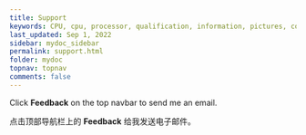 ```yaml
---
title: Support
keywords: CPU, cpu, processor, qualification, information, pictures, core, frequency, chip packaging, packaging, cpu info, x86, collection, amd, cyrix, harris, ibm, idt, iit, intel, motorola, nec, sgs, sgs-thomson, siemens, ST, signetics, mhs, ti, texas instruments, ulsi, umc, weitek, zilog, 808x, 8085, 8088, 8086, 80188, 80186, 80286, 286, 80386, 386, i386, Am386, 386sx, 386dx, 486, i486, 586, 486sx, 486dx, overdrive, 487, pentium, 586, 5x86, 386dlc, 386slc, 486dx2, mmx, ppro, pentium-pro, pro, athlon, duron, z80, dirk oppelt, dirk, oppelt, engineering, sample, samples, questions, troubleshooting, contact, support
last_updated: Sep 1, 2022
sidebar: mydoc_sidebar
permalink: support.html
folder: mydoc
topnav: topnav
comments: false
---
```


Click **Feedback** on the top navbar to send me an email.

点击顶部导航栏上的 **Feedback** 给我发送电子邮件。
